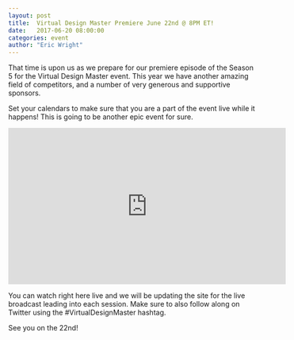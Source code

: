```yaml
---
layout: post
title:  Virtual Design Master Premiere June 22nd @ 8PM ET!
date:   2017-06-20 08:00:00
categories: event
author: "Eric Wright"
---
```

That time is upon us as we prepare for our premiere episode of the Season 5 for the Virtual Design Master event.  This year we have another amazing field of competitors, and a number of very generous and supportive sponsors. 

Set your calendars to make sure that you are a part of the event live while it happens!  This is going to be another epic event for sure.

<p align="center"><iframe width="560" height="315" src="https://www.youtube.com/embed/iVCHNtkiq_Y" frameborder="0" allowfullscreen></iframe></p>

You can watch right here live and we will be updating the site for the live broadcast leading into each session.  Make sure to also follow along on Twitter using the #VirtualDesignMaster hashtag.

See you on the 22nd!
